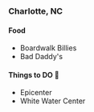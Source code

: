 ### Charlotte, NC
#### Food
- Boardwalk Billies
- Bad Daddy's
#### Things to DO :eyes:
- Epicenter
- White Water Center
